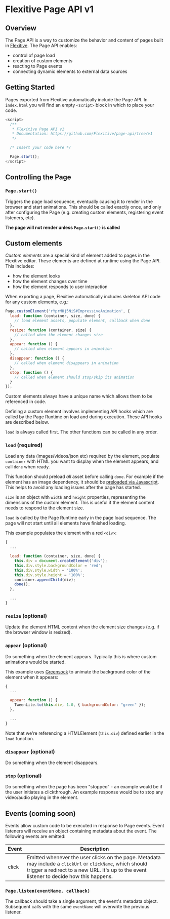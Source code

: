 # Flexitive Page API v1

## Overview
The Page API is a way to customize the behavior and content of pages built in [Flexitive](https://flexitive.com). The Page API enables:

* control of page load
* creation of custom elements
* reacting to Page events
* connecting dynamic elements to external data sources

## Getting Started
Pages exported from Flexitive automatically include the Page API. In `index.html` you will find an empty `<script>` block in which to place your code.

```javascript
<script>
  /**
   * Flexitive Page API v1
   * Documentation: https://github.com/Flexitive/page-api/tree/v1
   */

  /* Insert your code here */

  Page.start();
</script>
```

## Controlling the Page

### `Page.start()`
Triggers the page load sequence, eventually causing it to render in the browser and start animations. This should be called exactly once, and only after configuring the Page (e.g. creating custom elements, registering event listeners, etc).

**The page will not render unless `Page.start()` is called**

## Custom elements
*Custom elements* are a special kind of element added to pages in the Flexitive editor. These elements are defined at runtime using the Page API. This includes:

* how the element looks
* how the element changes over time
* how the element responds to user interaction

When exporting a page, Flexitive automatically includes skeleton API code for any custom elements, e.g.:

```javascript
Page.customElement('rYprMHj5NiS#ImpressiveAnimation', {
  load: function (container, size, done) {
    // load element assets, populate element, callback when done
  },
  resize: function (container, size) {
    // called when the element changes size
  },
  appear: function () {
    // called when element appears in animation
  },
  disappear: function () {
    // called when element disappears in animation
  },
  stop: function () {
    // called when element should stop/skip its animation
  }
});
```

Custom elements always have a unique name which allows them to be referenced in code.

Defining a custom element involves implementing API hooks which are called by the Page Runtime on load and during execution. These API hooks are described below.

`load` is always called first. The other functions can be called in any order.

### `load` (required)
Load any data (images/videos/json etc) required by the element, populate `container` with HTML you want to display when the element appears, and call `done` when ready.

This function should preload *all* asset before calling `done`. For example if the element has an image dependency, it should be [preloaded via Javascript](http://blog.teamtreehouse.com/learn-asynchronous-image-loading-javascript). This helps to avoid any loading issues after the page has started.

`size` is an object with `width` and `height` properties, representing the dimensions of the custom element. This is useful if the element content needs to respond to the element size.

`load` is called by the Page Runtime early in the page load sequence. The page will not start until all elements have finished loading.

This example populates the element with a red `<div>`:

```javascript
{
  ...

  load: function (container, size, done) {
    this.div = document.createElement('div');
    this.div.style.backgroundColor = 'red';
    this.div.style.width = '100%';
    this.div.style.height = '100%';
    container.appendChild(div);
    done();
  },

  ...
}
```

### `resize` (optional)
Update the element HTML content when the element size changes (e.g. if the browser window is resized).

### `appear` (optional)
Do something when the element appears. Typically this is where custom animations would be started.

This example uses [Greensock](https://greensock.com/) to animate the background color of the element when it appears:

```javascript
{
  ...

  appear: function () {
    TweenLite.to(this.div, 1.0, { backgroundColor: "green" });
  },

  ...
}
```

Note that we're referencing a HTMLElement (`this.div`) defined earlier in the `load` function.

### `disappear` (optional)
Do something when the element disappears.

### `stop` (optional)
Do something when the page has been "stopped" - an example would be if the user initiates a clickthrough. An example response would be to stop any video/audio playing in the element.

## Events (coming soon)
Events allow custom code to be executed in response to Page events. Event listeners will receive an object containing metadata about the event. The following events are emitted:

| Event | Description |
| --- | --- |
| click | Emitted whenever the user clicks on the page. Metadata may include a `clickUrl` or `clickName`, which should trigger a redirect to a new URL. It's up to the event listener to decide how this happens. |

### `Page.listen(eventName, callback)`
The callback should take a single argument, the event's metadata object. Subsequent calls with the same `eventName` will overwrite the previous listener.
